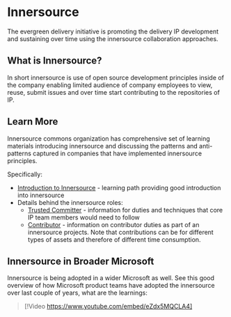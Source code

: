 # Innersource

The evergreen delivery initiative is promoting the delivery IP development and sustaining over time using the innersource collaboration approaches.

## What is Innersource?

In short innersource is use of open source development principles inside of the company enabling limited audience of company employees to view, reuse, submit issues and over time start contributing to the repositories of IP.

## Learn More

Innersource commons organization has comprehensive set of learning materials introducing innersource and discussing the patterns and anti-patterns captured in companies that have implemented innersource principles.

Specifically:

- [Introduction to Innersource](https://innersourcecommons.org/learn/learning-path/introduction/) - learning path providing good introduction into innersource
- Details behind the innersource roles:
  - [Trusted Committer](https://innersourcecommons.org/learn/learning-path/trusted-committer/) - information for duties and techniques that core IP team members would need to follow
  - [Contributor](https://innersourcecommons.org/learn/learning-path/contributor/) - information on contributor duties as part of an innersource projects. Note that contributions can be for different types of assets and therefore of different time consumption.

## Innersource in Broader Microsoft

Innersource is being adopted in a wider Microsoft as well. See this good overview of how Microsoft product teams have adopted the innersource over last couple of years, what are the learnings:

> [!Video https://www.youtube.com/embed/eZdx5MQCLA4]

